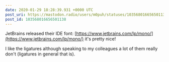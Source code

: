```yaml
---
date: 2020-01-29 18:28:39.931 +0000 UTC
post_uri: https://mastodon.radio/users/m0puh/statuses/103568016656501138
post_id: 103568016656501138
---
```

JetBrains released their IDE font: [https://www.jetbrains.com/lp/mono/](https://www.jetbrains.com/lp/mono/) it's pretty nice!

I like the ligatures although speaking to my colleagues a lot of them really don't (ligatures in general that is).


